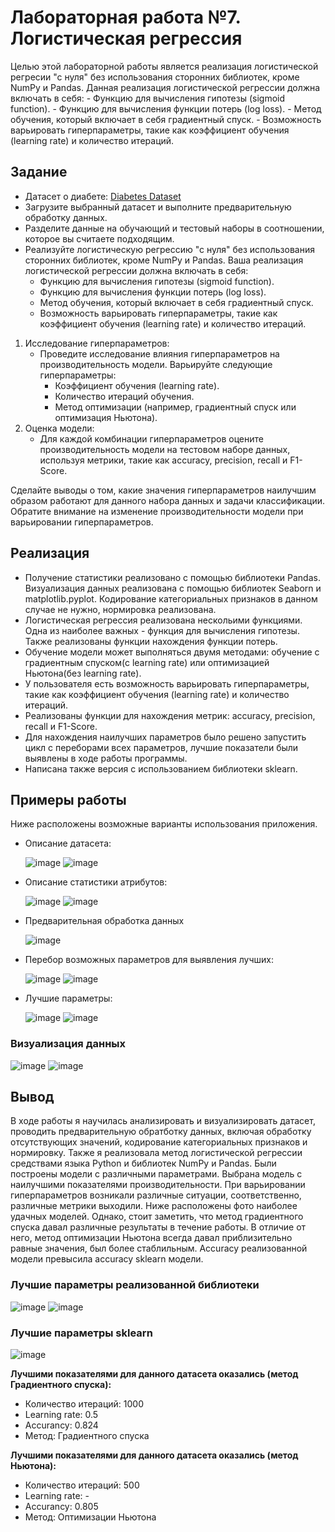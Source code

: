 # Лабораторная работа №7. Логистическая регрессия

Целью этой лабораторной работы является реализация логистической регресии "с нуля" без использования сторонних библиотек, кроме NumPy и Pandas. Данная реализация логистической регрессии должна включать в себя:
    - Функцию для вычисления гипотезы (sigmoid function).
    - Функцию для вычисления функции потерь (log loss).
    - Метод обучения, который включает в себя градиентный спуск.
    - Возможность варьировать гиперпараметры, такие как коэффициент обучения (learning rate) и количество итераций.

## Задание
- Датасет о диабете: [Diabetes Dataset](https://www.kaggle.com/uciml/pima-indians-diabetes-database)
- Загрузите выбранный датасет и выполните предварительную обработку данных.
- Разделите данные на обучающий и тестовый наборы в соотношении, которое вы считаете подходящим.
- Реализуйте логистическую регрессию "с нуля" без использования сторонних библиотек, кроме NumPy и Pandas. Ваша реализация логистической регрессии должна включать в себя:
    - Функцию для вычисления гипотезы (sigmoid function).
    - Функцию для вычисления функции потерь (log loss).
    - Метод обучения, который включает в себя градиентный спуск.
    - Возможность варьировать гиперпараметры, такие как коэффициент обучения (learning rate) и количество итераций.
1. Исследование гиперпараметров:
    - Проведите исследование влияния гиперпараметров на производительность модели. Варьируйте следующие гиперпараметры:
        - Коэффициент обучения (learning rate).
        - Количество итераций обучения.
        - Метод оптимизации (например, градиентный спуск или оптимизация Ньютона).
2. Оценка модели:
    - Для каждой комбинации гиперпараметров оцените производительность модели на тестовом наборе данных, используя метрики, такие как accuracy, precision, recall и F1-Score.

Сделайте выводы о том, какие значения гиперпараметров наилучшим образом работают для данного набора данных и задачи классификации. Обратите внимание на изменение производительности модели при варьировании гиперпараметров.

## Реализация
- Получение статистики реализовано с помощью библиотеки Pandas. Визуализация данных реализована с помощью библиотек Seaborn и matplotlib.pyplot. Кодирование категориальных признаков в данном случае не нужно, нормировка реализована.
- Логистическая регрессия реализована нескольими функциями. Одна из наиболее важных - функция для вычисления гипотезы. Также реализованы функции нахождения функции потерь.
- Обучение модели может выполняться двумя методами: обучение с градиентным спуском(с learning rate) или оптимизацией Ньютона(без learning rate). 
- У пользователя есть возможность варьировать гиперпараметры, такие как коэффициент обучения (learning rate) и количество итераций.
- Реализованы функции для нахождения метрик: accuracy, precision, recall и F1-Score.
- Для нахождения наилучших параметров было решено запустить цикл с переборами всех параметров, лучшие показатели были выявлены в ходе работы программы.
- Написана также версия с использованием библиотеки sklearn.

## Примеры работы

Ниже расположены возможные варианты использования приложения.

- Описание датасета:

  ![image](https://github.com/ITSamantha/Artificial_Intelligence_Systems/assets/100091168/153adc0f-918c-448d-8f07-0de9a73db557)
  ![image](https://github.com/ITSamantha/Artificial_Intelligence_Systems/assets/100091168/cdc0044b-fd2b-4bd5-9d66-b939c4118dc3)

- Описание статистики атрибутов:

  ![image](https://github.com/ITSamantha/Artificial_Intelligence_Systems/assets/100091168/b7c4892b-d139-414a-86c7-c92f46934c9f)
  ![image](https://github.com/ITSamantha/Artificial_Intelligence_Systems/assets/100091168/0ebea341-ec1d-4cd1-9a84-c6c0d6e7aca1)

- Предварительная обработка данных

  ![image](https://github.com/ITSamantha/Artificial_Intelligence_Systems/assets/100091168/a8142168-5c6b-4e6a-bcfa-b797491fb140)

- Перебор возможных параметров для выявления лучших:
  
  ![image](https://github.com/ITSamantha/Artificial_Intelligence_Systems/assets/100091168/6ad33ffa-6364-42b2-a325-5e3f84296f29)
  ![image](https://github.com/ITSamantha/Artificial_Intelligence_Systems/assets/100091168/208bad0d-b2d3-4b31-b8a7-47b3cf0da9de)

- Лучшие параметры:

  ![image](https://github.com/ITSamantha/Artificial_Intelligence_Systems/assets/100091168/ba6ff719-f743-4afe-b924-50b9411df60d)
  ![image](https://github.com/ITSamantha/Artificial_Intelligence_Systems/assets/100091168/d7edbace-7d54-4529-9f91-96f09a19528c)

### Визуализация данных

  ![image](https://github.com/ITSamantha/Artificial_Intelligence_Systems/assets/100091168/9046f47b-c6a9-4964-b0e8-b34868425773)
  ![image](https://github.com/ITSamantha/Artificial_Intelligence_Systems/assets/100091168/42be7981-d0fa-4fef-9776-86a402b41920)

## Вывод
В ходе работы я научилась анализировать и визуализировать датасет, проводить предварительную обратботку данных, включая обработку отсутствующих значений, кодирование категориальных признаков и нормировку. Также я реализовала метод логистической регрессии средствами языка Python и библиотек NumPy и Pandas. Были построены модели с различными параметрами. Выбрана модель с наилучшими показателями производительности. При варьировании гиперпараметров возникали различные ситуации, соответственно, различные метрики выходили. Ниже расположены фото наиболее удачных моделей. Однако, стоит заметить, что метод градиентного спуска давал различные результаты в течение работы. В отличие от него, метод оптимизации Ньютона всегда давал приблизительно равные значения, был более стаблильным. Accuracy реализованной модели превысила accuracy sklearn модели.

### Лучшие параметры реализованной библиотеки

  ![image](https://github.com/ITSamantha/Artificial_Intelligence_Systems/assets/100091168/9b2e5384-eadf-4b0d-bc0a-a19c74823bc7)
  ![image](https://github.com/ITSamantha/Artificial_Intelligence_Systems/assets/100091168/ba6ff719-f743-4afe-b924-50b9411df60d)

### Лучшие параметры sklearn
  ![image](https://github.com/ITSamantha/Artificial_Intelligence_Systems/assets/100091168/efb8e5e7-cb82-4b2b-950c-e78cd01ed8cc)

**Лучшими показателями для данного датасета оказались (метод Градиентного спуска):**    
- Количество итераций: 1000                                                                
- Learning rate: 0.5                                                                       
- Accurancy: 0.824                                                                         
- Метод: Градиентного спуска                                                               

**Лучшими показателями для данного датасета оказались (метод Ньютона):**
- Количество итераций: 500
- Learning rate: -
- Accurancy: 0.805
- Метод: Оптимизации Ньютона

